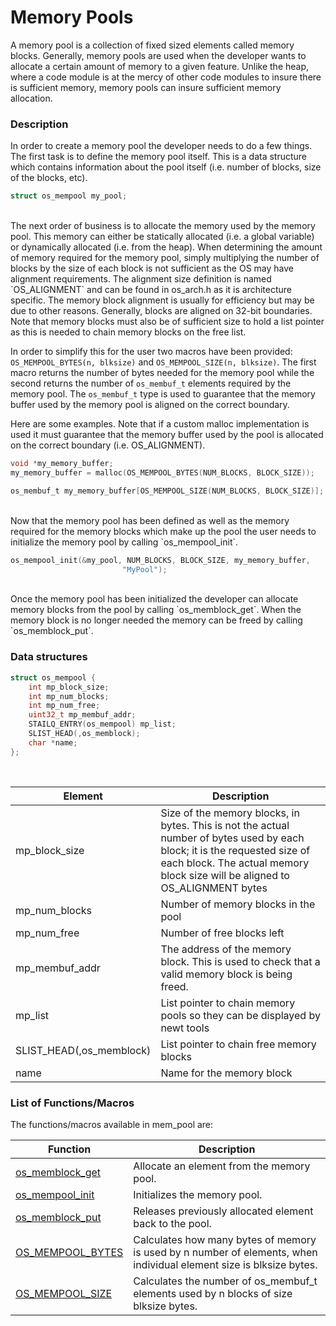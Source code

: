 # Memory Pools


A memory pool is a collection of fixed sized elements called memory blocks. Generally, memory pools are used when the developer wants to allocate a certain amount of memory to a given feature. Unlike the heap, where a code module is at the mercy of other code modules to insure there is sufficient memory, memory pools can insure sufficient memory allocation.


### Description

In order to create a memory pool the developer needs to do a few things. The first task is to define the memory pool itself. This is a data structure which contains information about the pool itself (i.e. number of blocks, size of the blocks, etc).

```c
struct os_mempool my_pool;
```
<br>
The next order of business is to allocate the memory used by the memory pool. This memory can either be statically allocated (i.e. a global variable) or dynamically allocated (i.e. from the heap). When determining the amount of memory required for the memory pool, simply multiplying the number of blocks by the size of each block is not sufficient as the OS may have alignment requirements. The alignment size definition is named `OS_ALIGNMENT` and can be found in os_arch.h as it is architecture specific. The memory block alignment is usually for efficiency but may be due to other reasons. Generally, blocks are aligned on 32-bit boundaries. Note that memory blocks must also be of sufficient size to hold a list pointer as this is needed to chain memory blocks on the free list.

In order to simplify this for the user two macros have been provided: `OS_MEMPOOL_BYTES(n, blksize)` and `OS_MEMPOOL_SIZE(n, blksize)`. The first macro returns the number of bytes needed for the memory pool while the second returns the number of `os_membuf_t` elements required by the memory pool. The `os_membuf_t` type is used to guarantee that the memory buffer used by the memory pool is aligned on the correct boundary. 

Here are some examples. Note that if a custom malloc implementation is used it must guarantee that the memory buffer used by the pool is allocated on the correct boundary (i.e. OS_ALIGNMENT).

```c
void *my_memory_buffer;
my_memory_buffer = malloc(OS_MEMPOOL_BYTES(NUM_BLOCKS, BLOCK_SIZE));
```

```c
os_membuf_t my_memory_buffer[OS_MEMPOOL_SIZE(NUM_BLOCKS, BLOCK_SIZE)];
```
<br>
Now that the memory pool has been defined as well as the memory required for the memory blocks which make up the pool the user needs to initialize the memory pool by calling `os_mempool_init`.

```c
os_mempool_init(&my_pool, NUM_BLOCKS, BLOCK_SIZE, my_memory_buffer,
                         "MyPool");
```
<br>
Once the memory pool has been initialized the developer can allocate memory blocks from the pool by calling `os_memblock_get`. When the memory block is no longer needed the memory can be freed by calling `os_memblock_put`. 

### Data structures
```c
struct os_mempool {
    int mp_block_size;
    int mp_num_blocks;
    int mp_num_free;
    uint32_t mp_membuf_addr;
    STAILQ_ENTRY(os_mempool) mp_list;    
    SLIST_HEAD(,os_memblock);
    char *name;
};
```
<br>

| **Element** | **Description** |
|-----------|-------------|
| mp_block_size | Size of the memory blocks, in bytes. This is not the actual  number of bytes used by each block; it is the requested size of each block. The actual memory block size will be aligned to OS_ALIGNMENT bytes |
| mp_num_blocks | Number of memory blocks in the pool |
| mp_num_free | Number of free blocks left |
| mp_membuf_addr | The address of the memory block. This is used to check that a valid memory block is being freed. |
| mp_list | List pointer to chain memory pools so they can be displayed by newt tools |
| SLIST_HEAD(,os_memblock) | List pointer to chain free memory blocks |
| name | Name for the memory block |
  
  
### List of Functions/Macros

The functions/macros available in mem_pool are:

| **Function** | **Description** |
|-----------|-------------|
| [os_memblock_get](os_memblock_get) | Allocate an element from the memory pool. |
| [os_mempool_init](os_mempool_init) | Initializes the memory pool. |
| [os_memblock_put](os_memblock_put) | Releases previously allocated element back to the pool. |
| [OS_MEMPOOL_BYTES](OS_MEMPOOL_BYTES) | Calculates how many bytes of memory is used by n number of elements, when individual element size is blksize bytes. |
| [OS_MEMPOOL_SIZE](OS_MEMPOOL_SIZE) | Calculates the number of os_membuf_t elements used by n blocks of size blksize bytes. |


